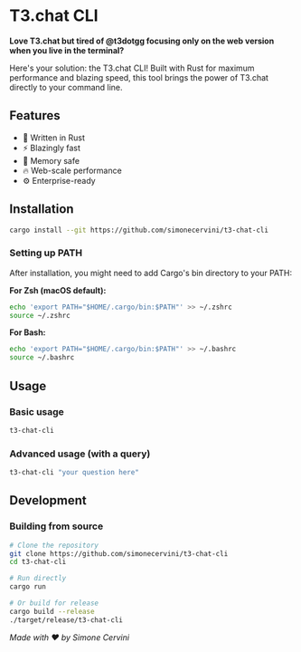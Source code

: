# T3.chat CLI

**Love T3.chat but tired of @t3dotgg focusing only on the web version when you live in the terminal?**

Here's your solution: the T3.chat CLI! Built with Rust for maximum performance and blazing speed, this tool brings the power of T3.chat directly to your command line.

## Features

- 🦀 Written in Rust
- ⚡ Blazingly fast
- 💾 Memory safe
- 🔥 Web-scale performance
- ⚙️ Enterprise-ready

## Installation

```bash
cargo install --git https://github.com/simonecervini/t3-chat-cli
```

### Setting up PATH

After installation, you might need to add Cargo's bin directory to your PATH:

**For Zsh (macOS default):**

```bash
echo 'export PATH="$HOME/.cargo/bin:$PATH"' >> ~/.zshrc
source ~/.zshrc
```

**For Bash:**

```bash
echo 'export PATH="$HOME/.cargo/bin:$PATH"' >> ~/.bashrc
source ~/.bashrc
```

## Usage

### Basic usage

```bash
t3-chat-cli
```

### Advanced usage (with a query)

```bash
t3-chat-cli "your question here"
```

## Development

### Building from source

```bash
# Clone the repository
git clone https://github.com/simonecervini/t3-chat-cli
cd t3-chat-cli

# Run directly
cargo run

# Or build for release
cargo build --release
./target/release/t3-chat-cli
```

_Made with ❤️ by Simone Cervini_
